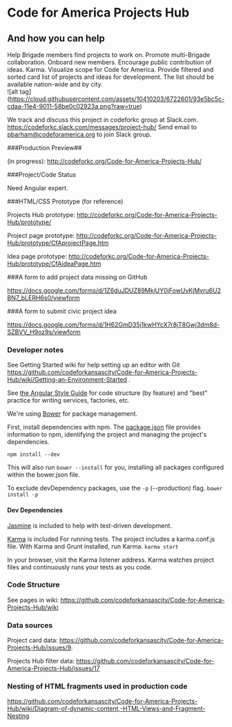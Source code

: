 # Code for America Projects Hub
## And how you can help

Help Brigade members find projects to work on. Promote multi-Brigade collaboration. Onboard new members. Encourage public contribution of ideas. Karma. Visualize scope for Code for America. Provide filtered and sorted card list of projects and ideas for development. The list should be available nation-wide and by city.  
![alt tag] (https://cloud.githubusercontent.com/assets/10410203/6722601/93e5bc5c-cdaa-11e4-9011-58be0c02923a.png?raw=true)

We track and discuss this project in codeforkc group at Slack.com. https://codeforkc.slack.com/messages/project-hub/
Send email to pbarham@codeforamerica.org to join Slack group.

###Production Preview##

(in progress): http://codeforkc.org/Code-for-America-Projects-Hub/

###Project/Code Status

Need Angular expert.

###HTML/CSS Prototype (for reference)

Projects Hub prototype: http://codeforkc.org/Code-for-America-Projects-Hub/prototype/

Project page prototype: http://codeforkc.org/Code-for-America-Projects-Hub/prototype/CfAprojectPage.htm

Idea page prototype: http://codeforkc.org/Code-for-America-Projects-Hub/prototype/CfAideaPage.htm

###A form to add project data missing on GitHub

https://docs.google.com/forms/d/1Z6duJDUZ89MkjUY0jFowUvKjMvru6U2BN7_bLERH6s0/viewform

###A form to submit civic project idea

https://docs.google.com/forms/d/1H62GmD35j1kwHYcX7r8jT8Gwj3dm8d-SZBVV_H9oz9s/viewform

### Developer notes ###

See Getting Started wiki for help setting up an editor with Git https://github.com/codeforkansascity/Code-for-America-Projects-Hub/wiki/Getting-an-Environment-Started .

See [the Angular Style Guide](https://github.com/johnpapa/angular-styleguide) for code structure (by feature) and "best" practice for writing services, factories, etc.

We're using [Bower](http://bower.io) for package management.

First, install dependencies with npm. The [package.json](https://docs.npmjs.com/files/package.json) file provides information to npm, identifying the project and managing the project's dependencies.

`npm install --dev`

This will also run `bower --install` for you, installing all packages configured within the bower.json file.

To exclude devDependency packages, use the `-p` (--production) flag.
`bower install -p`

#### Dev Dependencies ####
[Jasmine](http://jasmine.github.io/2.2/introduction.html) 
is included to help with test-driven development.

[Karma](http://karma-runner.github.io/0.12/intro/installation.html)
is included For running tests. The project includes a karma.conf.js file. With Karma and Grunt installed, run Karma.
`karma start`

In your browser, visit the Karma listener address. Karma watches project files and continuously runs your tests as you code.

### Code Structure

See pages in wiki: https://github.com/codeforkansascity/Code-for-America-Projects-Hub/wiki

### Data sources

Project card data: https://github.com/codeforkansascity/Code-for-America-Projects-Hub/issues/9.

Projects Hub filter data: https://github.com/codeforkansascity/Code-for-America-Projects-Hub/issues/17

### Nesting of HTML fragments used in production code

https://github.com/codeforkansascity/Code-for-America-Projects-Hub/wiki/Diagram-of-dynamic-content,-HTML-Views-and-Fragment-Nesting







